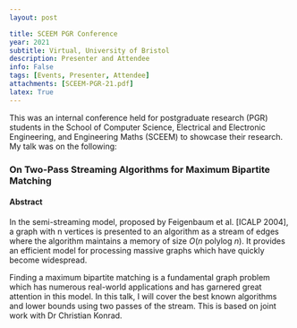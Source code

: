 ```yaml
---
layout: post

title: SCEEM PGR Conference
year: 2021
subtitle: Virtual, University of Bristol
description: Presenter and Attendee
info: False
tags: [Events, Presenter, Attendee]
attachments: [SCEEM-PGR-21.pdf]
latex: True
---
```

This was an internal conference held for postgraduate research (PGR) students in the School of Computer Science, Electrical and Electronic Engineering, and Engineering Maths (SCEEM) to showcase their research. My talk was on the following:

### On Two-Pass Streaming Algorithms for Maximum Bipartite Matching
#### Abstract
In the semi-streaming model, proposed by Feigenbaum et al. [ICALP 2004], a graph with n vertices is presented to an algorithm as a stream of edges where the algorithm maintains a memory of size $O(n \textrm{ polylog } n)$. It provides an efficient model for processing massive graphs which have quickly become widespread.

Finding a maximum bipartite matching is a fundamental graph problem which has numerous real-world applications and has garnered great attention in this model. In this talk, I will cover the best known algorithms and lower bounds using two passes of the stream. This is based on joint work with Dr Christian Konrad.
